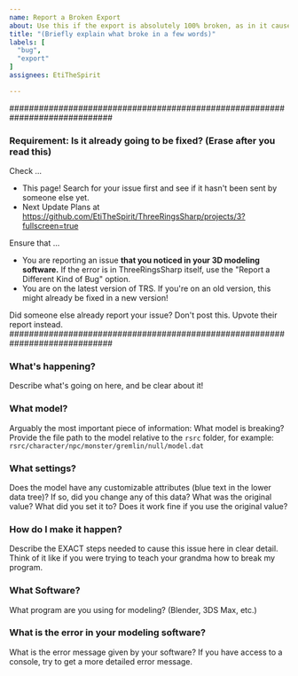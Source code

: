 ```yaml
---
name: Report a Broken Export
about: Use this if the export is absolutely 100% broken, as in it causes an error in your modeling software.
title: "(Briefly explain what broke in a few words)"
labels: [
  "bug",
  "export"
]
assignees: EtiTheSpirit

---
```


#############################################################################
### Requirement: Is it already going to be fixed? (Erase after you read this) ###
Check ...
- This page! Search for your issue first and see if it hasn't been sent by someone else yet.
- Next Update Plans at https://github.com/EtiTheSpirit/ThreeRingsSharp/projects/3?fullscreen=true

Ensure that ...
- You are reporting an issue **that you noticed in your 3D modeling software.** If the error is in ThreeRingsSharp itself, use the "Report a Different Kind of Bug" option.
- You are on the latest version of TRS. If you're on an old version, this might already be fixed in a new version!

Did someone else already report your issue? Don't post this. Upvote their report instead.
#############################################################################


### What's happening?
Describe what's going on here, and be clear about it!

### What model?
Arguably the most important piece of information: What model is breaking? Provide the file path to the model relative to the `rsrc` folder, for example: `rsrc/character/npc/monster/gremlin/null/model.dat`

### What settings?
Does the model have any customizable attributes (blue text in the lower data tree)? If so, did you change any of this data? What was the original value? What did you set it to? Does it work fine if you use the original value?

### How do I make it happen?
Describe the EXACT steps needed to cause this issue here in clear detail. Think of it like if you were trying to teach your grandma how to break my program.

### What Software?
What program are you using for modeling? (Blender, 3DS Max, etc.)

### What is the error in your modeling software?
What is the error message given by your software? If you have access to a console, try to get a more detailed error message.
